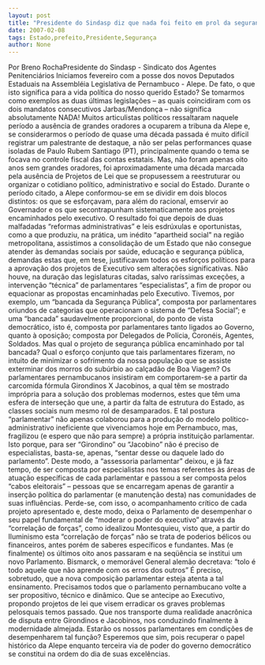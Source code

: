 ```yaml
---
layout: post
title: "Presidente do Sindasp diz que nada foi feito em prol da segurança no Estado"
date: 2007-02-08
tags: Estado,prefeito,Presidente,Segurança
author: None
---
```

Por Breno RochaPresidente do Sindasp - Sindicato dos Agentes Penitenciários 
Iniciamos fevereiro com a posse dos novos Deputados Estaduais na Assembléia Legislativa de Pernambuco - Alepe. De fato, o que isto significa para a vida política do nosso querido Estado? Se tomarmos como exemplos as duas últimas legislações – as quais coincidiram com os dois mandatos consecutivos Jarbas/Mendonça – não significa absolutamente NADA!
Muitos articulistas políticos ressaltaram naquele período a ausência de grandes oradores a ocuparem a tribuna da Alepe e, se considerarmos o período de quase uma década passada é muito difícil registrar um palestrante de destaque, a não ser pelas performances quase isoladas de Paulo Rubem Santiago (PT), principalmente quando o tema se focava no controle fiscal das contas estatais.
Mas, não foram apenas oito anos sem grandes oradores, foi aproximadamente uma década marcada pela ausência de Projetos de Lei que se propusessem a reestruturar ou organizar o cotidiano político, administrativo e social do Estado. 
Durante o período citado, a Alepe conformou-se em se dividir em dois blocos distintos: os que se esforçavam, para além do racional, emservir ao Governador e os que secontrapunham sistematicamente aos projetos encaminhados pelo executivo. 
O resultado foi que depois de duas malfadadas “reformas administrativas” e leis esdrúxulas e oportunistas, como a que produziu, na prática, um inédito “apartheid social\" na região metropolitana, assistimos a consolidação de um Estado que não consegue atender às demandas sociais por saúde, educação e segurança pública, demandas estas que, em tese, justificavam todos os esforços políticos para a aprovação dos projetos de Executivo sem alterações significativas.
Não houve, na duração das legislaturas citadas, salvo raríssimas exceções, a intervenção “técnica” de parlamentares “especialistas”, a fim de propor ou equacionar as propostas encaminhadas pelo Executivo.
Tivemos, por exemplo, um “bancada da Segurança Pública”, composta por parlamentares oriundos de categorias que operacionam o sistema de “Defesa Social”; e uma “bancada” saudavelmente proporcional, do ponto de vista democrático, isto é, composta por parlamentares tanto ligados ao Governo, quanto à oposição; composta por Delegados de Polícia, Coronéis, Agentes, Soldados. 
Mas qual o projeto de segurança pública encaminhado por tal bancada? Qual o esforço conjunto que tais parlamentares fizeram, no intuito de minimizar o sofrimento da nossa população que se assiste exterminar dos morros do subúrbio ao calçadão de Boa Viagem?
Os parlamentares pernambucanos insistiram em comportarem-se a partir da carcomida fórmula Girondinos X Jacobinos, a qual têm se mostrado imprópria para a solução dos problemas modernos, estes que têm uma esfera de interseção que une, a partir da falta de estrutura do Estado, as classes sociais num mesmo rol de desamparados. 
E tal postura “parlamentar” não apenas colaborou para a produção do modelo político-administrativo ineficiente que vivenciamos hoje em Pernambuco, mas, fragilizou (e espero que não para sempre) a própria instituição parlamentar. Isto porque, para ser “Girondino” ou “Jacobino” não é preciso de especialistas, basta-se, apenas, “sentar desse ou daquele lado do parlamento”. 
Deste modo, a “assessoria parlamentar” deixou, e já faz tempo, de ser composta por especialistas nos temas referentes às áreas de atuação específicas de cada parlamentar e passou a ser composta pelos “cabos eleitorais” – pessoas que se encarregam apenas de garantir a inserção política do parlamentar (e manutenção desta) nas comunidades de suas influências. 
Perde-se, com isso, o acompanhamento crítico de cada projeto apresentado e, deste modo, deixa o Parlamento de desempenhar o seu papel fundamental de “moderar o poder do executivo” através da “correlação de forças”, como idealizou Montesquieu, visto que, a partir do Iluminismo esta “correlação de forças” não se trata de poderios bélicos ou financeiros, antes porém de saberes específicos e fundantes.
Mas (e finalmente) os últimos oito anos passaram e na seqüência se institui um novo Parlamento. Bismarck, o memorável General alemão decretava: “tolo é todo aquele que não aprende com os erros dos outros” 
É preciso, sobretudo, que a nova composição parlamentar esteja atenta a tal ensinamento. Precisamos todos que o parlamento pernambucano volte a ser propositivo, técnico e dinâmico. Que se antecipe ao Executivo, propondo projetos de lei que visem erradicar os graves problemas pelosquais temos passado. 
Que nos transporte duma realidade anacrônica de disputa entre Girondinos e Jacobinos, nos conduzindo finalmente à modernidade almejada. Estarão os nossos parlamentares em condições de desempenharem tal função? Esperemos que sim, pois recuperar o papel histórico da Alepe enquanto terceira via de poder do governo democrático se constitui na ordem do dia de suas excelências. 